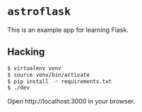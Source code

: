 # `astroflask`

This is an example app for learning Flask.

## Hacking

```sh
$ virtualenv venv
$ source venv/bin/activate
$ pip install -r requirements.txt
$ ./dev
```

Open http://localhost:3000 in your browser.
